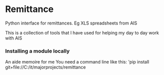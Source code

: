 Remittance
==========

Python interface for remittances. Eg XLS spreadsheets from AIS

This is a collection of tools that I have used for helping my day to day work with AIS

### Installing a module locally

An aide memoire for me You need a command line like this: 'pip install git+file://C:/it/majorprojects/remittance

